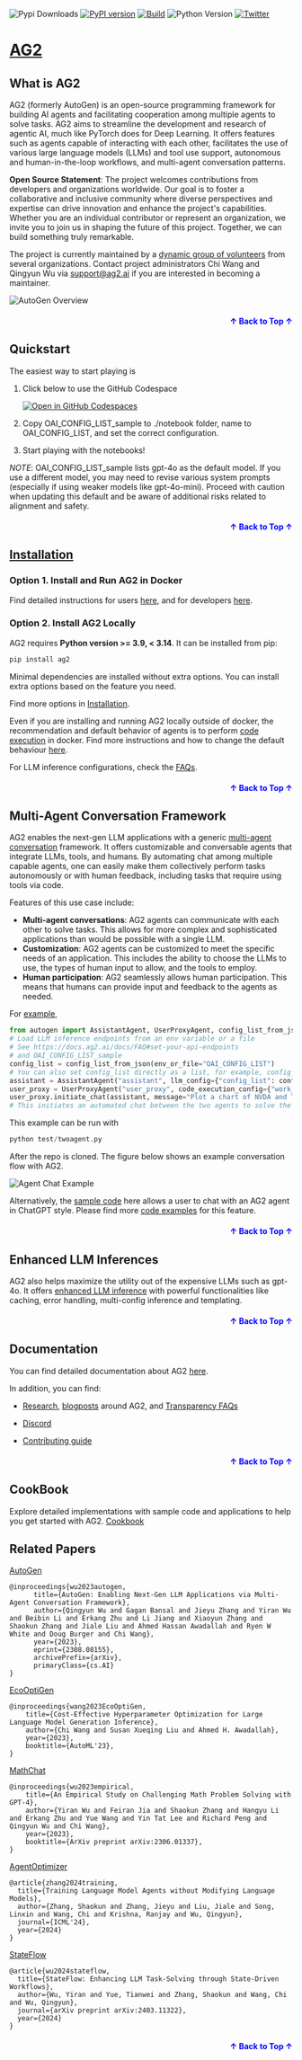 <a name="readme-top"></a>

![Pypi Downloads](https://img.shields.io/pypi/dm/pyautogen?label=PyPI%20downloads)
[![PyPI version](https://badge.fury.io/py/autogen.svg)](https://badge.fury.io/py/autogen)
[![Build](https://github.com/ag2ai/ag2/actions/workflows/python-package.yml/badge.svg)](https://github.com/ag2ai/ag2/actions/workflows/python-package.yml)
![Python Version](https://img.shields.io/badge/3.9%20%7C%203.10%20%7C%203.11%20%7C%203.12-blue)
[![Twitter](https://img.shields.io/twitter/url/https/twitter.com/cloudposse.svg?style=social&label=Follow%20%40Agentos2g)](https://x.com/Agentos2g)

<!-- [![NuGet version](https://badge.fury.io/nu/AutoGen.Core.svg)](https://badge.fury.io/nu/AutoGen.Core) -->
 
# [AG2](https://github.com/ag2ai/ag2)

## What is AG2

AG2 (formerly AutoGen) is an open-source programming framework for building AI agents and facilitating cooperation among multiple agents to solve tasks. AG2 aims to streamline the development and research of agentic AI, much like PyTorch does for Deep Learning. It offers features such as agents capable of interacting with each other, facilitates the use of various large language models (LLMs) and tool use support, autonomous and human-in-the-loop workflows, and multi-agent conversation patterns.

**Open Source Statement**: The project welcomes contributions from developers and organizations worldwide. Our goal is to foster a collaborative and inclusive community where diverse perspectives and expertise can drive innovation and enhance the project's capabilities. Whether you are an individual contributor or represent an organization, we invite you to join us in shaping the future of this project. Together, we can build something truly remarkable.

The project is currently maintained by a [dynamic group of volunteers](MAINTAINERS.md) from several organizations. Contact project administrators Chi Wang and Qingyun Wu via [support@ag2.ai](mailto:support@ag2.ai) if you are interested in becoming a maintainer.


![AutoGen Overview](https://media.githubusercontent.com/media/ag2ai/ag2/refs/heads/main/website/static/img/autogen_agentchat.png)


<p align="right" style="font-size: 14px; color: #555; margin-top: 20px;">
  <a href="#readme-top" style="text-decoration: none; color: blue; font-weight: bold;">
    ↑ Back to Top ↑
  </a>
</p>

<!--
## Roadmaps
-->

## Quickstart
The easiest way to start playing is
1. Click below to use the GitHub Codespace

    [![Open in GitHub Codespaces](https://github.com/codespaces/badge.svg)](https://codespaces.new/ag2ai/ag2?quickstart=1)

 2. Copy OAI_CONFIG_LIST_sample to ./notebook folder, name to OAI_CONFIG_LIST, and set the correct configuration.
 3. Start playing with the notebooks!

*NOTE*: OAI_CONFIG_LIST_sample lists gpt-4o as the default model. If you use a different model, you may need to revise various system prompts (especially if using weaker models like gpt-4o-mini). Proceed with caution when updating this default and be aware of additional risks related to alignment and safety.

<p align="right" style="font-size: 14px; color: #555; margin-top: 20px;">
  <a href="#readme-top" style="text-decoration: none; color: blue; font-weight: bold;">
    ↑ Back to Top ↑
  </a>
</p>

## [Installation](https://docs.ag2.ai/docs/installation/Installation)

### Option 1. Install and Run AG2 in Docker

Find detailed instructions for users [here](https://docs.ag2.ai/docs/installation/Docker#step-1-install-docker), and for developers [here](https://docs.ag2.ai/docs/contributor-guide/docker).

### Option 2. Install AG2 Locally

AG2 requires **Python version >= 3.9, < 3.14**. It can be installed from pip:

```bash
pip install ag2
```

Minimal dependencies are installed without extra options. You can install extra options based on the feature you need.

<!-- For example, use the following to install the dependencies needed by the [`blendsearch`](https://microsoft.github.io/FLAML/docs/Use-Cases/Tune-User-Defined-Function#blendsearch-economical-hyperparameter-optimization-with-blended-search-strategy) option.
```bash
pip install "autogen[blendsearch]"
``` -->

Find more options in [Installation](https://docs.ag2.ai/docs/Installation#option-2-install-autogen-locally-using-virtual-environment).

<!-- Each of the [`notebook examples`](https://github.com/ag2ai/ag2/tree/main/notebook) may require a specific option to be installed. -->

Even if you are installing and running AG2 locally outside of docker, the recommendation and default behavior of agents is to perform [code execution](https://docs.ag2.ai/docs/FAQ#if-you-want-to-run-code-execution-in-docker) in docker. Find more instructions and how to change the default behaviour [here](https://docs.ag2.ai/docs/FAQ#if-you-want-to-run-code-execution-locally).

For LLM inference configurations, check the [FAQs](https://docs.ag2.ai/docs/FAQ#set-your-api-endpoints).

<p align="right" style="font-size: 14px; color: #555; margin-top: 20px;">
  <a href="#readme-top" style="text-decoration: none; color: blue; font-weight: bold;">
    ↑ Back to Top ↑
  </a>
</p>

## Multi-Agent Conversation Framework

AG2 enables the next-gen LLM applications with a generic [multi-agent conversation](https://docs.ag2.ai/docs/Use-Cases/agent_chat) framework. It offers customizable and conversable agents that integrate LLMs, tools, and humans.
By automating chat among multiple capable agents, one can easily make them collectively perform tasks autonomously or with human feedback, including tasks that require using tools via code.

Features of this use case include:

- **Multi-agent conversations**: AG2 agents can communicate with each other to solve tasks. This allows for more complex and sophisticated applications than would be possible with a single LLM.
- **Customization**: AG2 agents can be customized to meet the specific needs of an application. This includes the ability to choose the LLMs to use, the types of human input to allow, and the tools to employ.
- **Human participation**: AG2 seamlessly allows human participation. This means that humans can provide input and feedback to the agents as needed.

For [example](https://github.com/ag2ai/ag2/blob/main/test/twoagent.py),

```python
from autogen import AssistantAgent, UserProxyAgent, config_list_from_json
# Load LLM inference endpoints from an env variable or a file
# See https://docs.ag2.ai/docs/FAQ#set-your-api-endpoints
# and OAI_CONFIG_LIST_sample
config_list = config_list_from_json(env_or_file="OAI_CONFIG_LIST")
# You can also set config_list directly as a list, for example, config_list = [{'model': 'gpt-4o', 'api_key': '<your OpenAI API key here>'},]
assistant = AssistantAgent("assistant", llm_config={"config_list": config_list})
user_proxy = UserProxyAgent("user_proxy", code_execution_config={"work_dir": "coding", "use_docker": False}) # IMPORTANT: set to True to run code in docker, recommended
user_proxy.initiate_chat(assistant, message="Plot a chart of NVDA and TESLA stock price change YTD.")
# This initiates an automated chat between the two agents to solve the task
```

This example can be run with

```python
python test/twoagent.py
```

After the repo is cloned.
The figure below shows an example conversation flow with AG2.

![Agent Chat Example](https://media.githubusercontent.com/media/ag2ai/ag2/refs/heads/main/website/static/img/chat_example.png)


Alternatively, the [sample code](https://github.com/ag2ai/build-with-ag2/blob/main/samples/simple_chat.py) here allows a user to chat with an AG2 agent in ChatGPT style.
Please find more [code examples](https://docs.ag2.ai/docs/Examples#automated-multi-agent-chat) for this feature.

<p align="right" style="font-size: 14px; color: #555; margin-top: 20px;">
  <a href="#readme-top" style="text-decoration: none; color: blue; font-weight: bold;">
    ↑ Back to Top ↑
  </a>
</p>

## Enhanced LLM Inferences

AG2 also helps maximize the utility out of the expensive LLMs such as gpt-4o. It offers [enhanced LLM inference](https://docs.ag2.ai/docs/Use-Cases/enhanced_inference#api-unification) with powerful functionalities like caching, error handling, multi-config inference and templating.

<!-- For example, you can optimize generations by LLM with your own tuning data, success metrics, and budgets.

```python
# perform tuning for openai<1
config, analysis = autogen.Completion.tune(
    data=tune_data,
    metric="success",
    mode="max",
    eval_func=eval_func,
    inference_budget=0.05,
    optimization_budget=3,
    num_samples=-1,
)
# perform inference for a test instance
response = autogen.Completion.create(context=test_instance, **config)
```

Please find more [code examples](https://docs.ag2.ai/docs/Examples#tune-gpt-models) for this feature. -->

<p align="right" style="font-size: 14px; color: #555; margin-top: 20px;">
  <a href="#readme-top" style="text-decoration: none; color: blue; font-weight: bold;">
    ↑ Back to Top ↑
  </a>
</p>

## Documentation

You can find detailed documentation about AG2 [here](https://docs.ag2.ai/).

In addition, you can find:

- [Research](https://docs.ag2.ai/docs/Research), [blogposts](https://docs.ag2.ai/blog) around AG2, and [Transparency FAQs](https://github.com/ag2ai/ag2/blob/main/TRANSPARENCY_FAQS.md)

- [Discord](https://discord.gg/pAbnFJrkgZ)

- [Contributing guide](https://docs.ag2.ai/docs/contributor-guide/contributing)

<p align="right" style="font-size: 14px; color: #555; margin-top: 20px;">
  <a href="#readme-top" style="text-decoration: none; color: blue; font-weight: bold;">
    ↑ Back to Top ↑
  </a>
</p>

## CookBook

Explore detailed implementations with sample code and applications to help you get started with AG2.
[Cookbook](https://github.com/ag2ai/build-with-ag2)


## Related Papers

[AutoGen](https://arxiv.org/abs/2308.08155)

```
@inproceedings{wu2023autogen,
      title={AutoGen: Enabling Next-Gen LLM Applications via Multi-Agent Conversation Framework},
      author={Qingyun Wu and Gagan Bansal and Jieyu Zhang and Yiran Wu and Beibin Li and Erkang Zhu and Li Jiang and Xiaoyun Zhang and Shaokun Zhang and Jiale Liu and Ahmed Hassan Awadallah and Ryen W White and Doug Burger and Chi Wang},
      year={2023},
      eprint={2308.08155},
      archivePrefix={arXiv},
      primaryClass={cs.AI}
}
```

[EcoOptiGen](https://arxiv.org/abs/2303.04673)

```
@inproceedings{wang2023EcoOptiGen,
    title={Cost-Effective Hyperparameter Optimization for Large Language Model Generation Inference},
    author={Chi Wang and Susan Xueqing Liu and Ahmed H. Awadallah},
    year={2023},
    booktitle={AutoML'23},
}
```

[MathChat](https://arxiv.org/abs/2306.01337)

```
@inproceedings{wu2023empirical,
    title={An Empirical Study on Challenging Math Problem Solving with GPT-4},
    author={Yiran Wu and Feiran Jia and Shaokun Zhang and Hangyu Li and Erkang Zhu and Yue Wang and Yin Tat Lee and Richard Peng and Qingyun Wu and Chi Wang},
    year={2023},
    booktitle={ArXiv preprint arXiv:2306.01337},
}
```

[AgentOptimizer](https://arxiv.org/pdf/2402.11359)

```
@article{zhang2024training,
  title={Training Language Model Agents without Modifying Language Models},
  author={Zhang, Shaokun and Zhang, Jieyu and Liu, Jiale and Song, Linxin and Wang, Chi and Krishna, Ranjay and Wu, Qingyun},
  journal={ICML'24},
  year={2024}
}
```

[StateFlow](https://arxiv.org/abs/2403.11322)
```
@article{wu2024stateflow,
  title={StateFlow: Enhancing LLM Task-Solving through State-Driven Workflows},
  author={Wu, Yiran and Yue, Tianwei and Zhang, Shaokun and Wang, Chi and Wu, Qingyun},
  journal={arXiv preprint arXiv:2403.11322},
  year={2024}
}
```

<p align="right" style="font-size: 14px; color: #555; margin-top: 20px;">
  <a href="#readme-top" style="text-decoration: none; color: blue; font-weight: bold;">
    ↑ Back to Top ↑
  </a>
</p>
